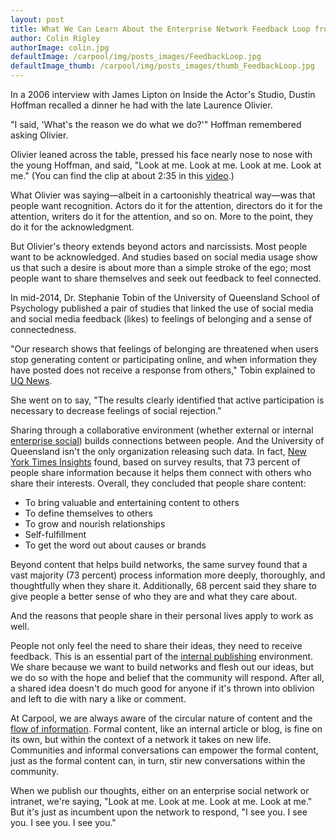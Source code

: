 ```yaml
---
layout: post
title: What We Can Learn About the Enterprise Network Feedback Loop from Dustin Hoffman
author: Colin Rigley
authorImage: colin.jpg
defaultImage: /carpool/img/posts_images/FeedbackLoop.jpg
defaultImage_thumb: /carpool/img/posts_images/thumb_FeedbackLoop.jpg
---
```


In a 2006 interview with James Lipton on Inside the Actor's Studio, Dustin Hoffman recalled a dinner he had with the late Laurence Olivier.

<!--more-->

"I said, 'What's the reason we do what we do?'" Hoffman remembered asking Olivier.
 
Olivier leaned across the table, pressed his face nearly nose to nose with the young Hoffman, and said, "Look at me. Look at me. Look at me. Look at me." (You can find the clip at about 2:35 in this [video](https://www.youtube.com/watch?v=1M6Kh5AXF0M).)
 
What Olivier was saying—albeit in a cartoonishly theatrical way—was that people want recognition. Actors do it for the attention, directors do it for the attention, writers do it for the attention, and so on. More to the point, they do it for the acknowledgment.
 
But Olivier's theory extends beyond actors and narcissists. Most people want to be acknowledged. And studies based on social media usage show us that such a desire is about more than a simple stroke of the ego; most people want to share themselves and seek out feedback to feel connected.
 
In mid-2014, Dr. Stephanie Tobin of the University of Queensland School of Psychology published a pair of studies that linked the use of social media and social media feedback (likes) to feelings of belonging and a sense of connectedness.
 
"Our research shows that feelings of belonging are threatened when users stop generating content or participating online, and when information they have posted does not receive a response from others," Tobin explained to [UQ News](https://www.uq.edu.au/news/article/2014/04/or-not-%e2%80%93-how-facebook-affects-our-sense-of-belonging).
 
She went on to say, "The results clearly identified that active participation is necessary to decrease feelings of social rejection."
 
Sharing through a collaborative environment (whether external or internal [enterprise social](http://carpoolagency.com/articles/Being-Social-is-Like-Learning-to-eat-Vegetables.html)) builds connections between people. And the University of Queensland isn't the only organization releasing such data. In fact, [New York Times Insights](http://nytmarketing.whsites.net/mediakit/pos/) found, based on survey results, that 73 percent of people share information because it helps them connect with others who share their interests. Overall, they concluded that people share content:
 
* To bring valuable and entertaining content to others 
* To define themselves to others 
* To grow and nourish relationships 
* Self-fulfillment 
* To get the word out about causes or brands
 
Beyond content that helps build networks, the same survey found that a vast majority (73 percent) process information more deeply, thoroughly, and thoughtfully when they share it. Additionally, 68 percent said they share to give people a better sense of who they are and what they care about.
 
And the reasons that people share in their personal lives apply to work as well.

People not only feel the need to share their ideas, they need to receive feedback. This is an essential part of the [internal publishing](http://carpoolagency.com/work) environment. We share because we want to build networks and flesh out our ideas, but we do so with the hope and belief that the community will respond. After all, a shared idea doesn't do much good for anyone if it's thrown into oblivion and left to die with nary a like or comment.
 
At Carpool, we are always aware of the circular nature of content and the [flow of information](http://carpoolagency.com/articles/Effective-Communication-and-the-Information-Flow.html). Formal content, like an internal article or blog, is fine on its own, but within the context of a network it takes on new life. Communities and informal conversations can empower the formal content, just as the formal content can, in turn, stir new conversations within the community.
 
When we publish our thoughts, either on an enterprise social network or intranet, we're saying, "Look at me. Look at me. Look at me. Look at me." But it's just as incumbent upon the network to respond, "I see you. I see you. I see you. I see you."


